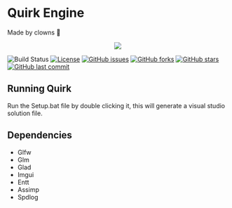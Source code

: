 # Quirk Engine
Made by clowns :clown_face:


<div align="center" style="margin: 0; padding: 0;">
    <img src="https://github.com/Brett-Constantinoff/Quirk/assets/8497211/422206f3-a907-4fdb-a070-bcd8a4bc4bdb" >
</div>

![Build Status](https://github.com/Brett-Constantinoff/Quirk/actions/workflows/ci.yml/badge.svg)
[![License](https://img.shields.io/github/license/Brett-Constantinoff/Quirk.svg)](LICENSE)
[![GitHub issues](https://img.shields.io/github/issues/Brett-Constantinoff/Quirk.svg)](https://github.com/Brett-Constantinoff/Quirk/issues)
[![GitHub forks](https://img.shields.io/github/forks/Brett-Constantinoff/Quirk.svg)](https://github.com/Brett-Constantinoff/Quirk/network)
[![GitHub stars](https://img.shields.io/github/stars/Brett-Constantinoff/Quirk.svg)](https://github.com/Brett-Constantinoff/Quirk/stargazers)
[![GitHub last commit](https://img.shields.io/github/last-commit/Brett-Constantinoff/Quirk.svg)](https://github.com/Brett-Constantinoff/Quirk/commits/main)

## Running Quirk
Run the Setup.bat file by double clicking it, this will generate a visual studio solution file.

## Dependencies
* Glfw
* Glm
* Glad
* Imgui
* Entt
* Assimp
* Spdlog
